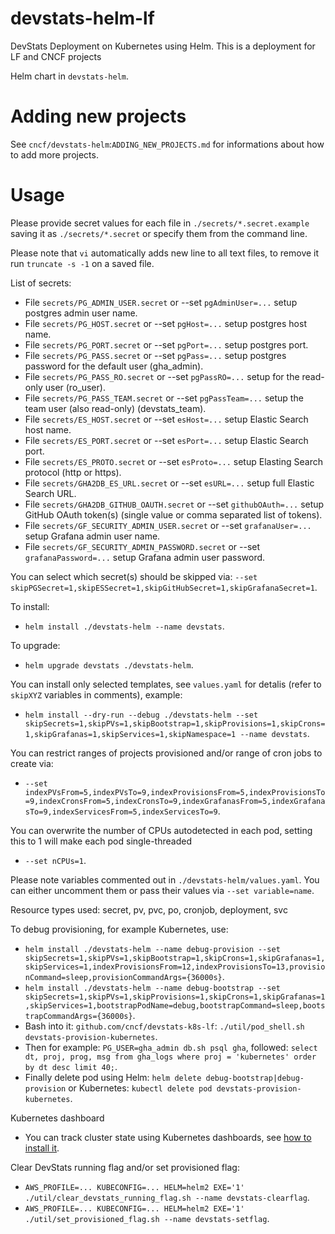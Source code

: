 # devstats-helm-lf

DevStats Deployment on Kubernetes using Helm. This is a deployment for LF and CNCF projects

Helm chart in `devstats-helm`.

# Adding new projects

See `cncf/devstats-helm`:`ADDING_NEW_PROJECTS.md` for informations about how to add more projects.


# Usage

Please provide secret values for each file in `./secrets/*.secret.example` saving it as `./secrets/*.secret` or specify them from the command line.

Please note that `vi` automatically adds new line to all text files, to remove it run `truncate -s -1` on a saved file.

List of secrets:
- File `secrets/PG_ADMIN_USER.secret` or --set `pgAdminUser=...` setup postgres admin user name.
- File `secrets/PG_HOST.secret` or --set `pgHost=...` setup postgres host name.
- File `secrets/PG_PORT.secret` or --set `pgPort=...` setup postgres port.
- File `secrets/PG_PASS.secret` or --set `pgPass=...` setup postgres password for the default user (gha_admin).
- File `secrets/PG_PASS_RO.secret` or --set `pgPassRO=...` setup for the read-only user (ro_user).
- File `secrets/PG_PASS_TEAM.secret` or --set `pgPassTeam=...` setup the team user (also read-only) (devstats_team).
- File `secrets/ES_HOST.secret` or --set `esHost=...` setup Elastic Search host name.
- File `secrets/ES_PORT.secret` or --set `esPort=...` setup Elastic Search port.
- File `secrets/ES_PROTO.secret` or --set `esProto=...` setup Elasting Search protocol (http or https).
- File `secrets/GHA2DB_ES_URL.secret` or --set `esURL=...` setup full Elastic Search URL.
- File `secrets/GHA2DB_GITHUB_OAUTH.secret` or --set `githubOAuth=...` setup GitHub OAuth token(s) (single value or comma separated list of tokens).
- File `secrets/GF_SECURITY_ADMIN_USER.secret` or --set `grafanaUser=...` setup Grafana admin user name.
- File `secrets/GF_SECURITY_ADMIN_PASSWORD.secret` or --set `grafanaPassword=...` setup Grafana admin user password.

You can select which secret(s) should be skipped via: `--set skipPGSecret=1,skipESSecret=1,skipGitHubSecret=1,skipGrafanaSecret=1`.

To install:
- `helm install ./devstats-helm --name devstats`.

To upgrade:
- `helm upgrade devstats ./devstats-helm`.

You can install only selected templates, see `values.yaml` for detalis (refer to `skipXYZ` variables in comments), example:
- `helm install --dry-run --debug ./devstats-helm --set skipSecrets=1,skipPVs=1,skipBootstrap=1,skipProvisions=1,skipCrons=1,skipGrafanas=1,skipServices=1,skipNamespace=1 --name devstats`.

You can restrict ranges of projects provisioned and/or range of cron jobs to create via:
- `--set indexPVsFrom=5,indexPVsTo=9,indexProvisionsFrom=5,indexProvisionsTo=9,indexCronsFrom=5,indexCronsTo=9,indexGrafanasFrom=5,indexGrafanasTo=9,indexServicesFrom=5,indexServicesTo=9`.

You can overwrite the number of CPUs autodetected in each pod, setting this to 1 will make each pod single-threaded
- `--set nCPUs=1`.

Please note variables commented out in `./devstats-helm/values.yaml`. You can either uncomment them or pass their values via `--set variable=name`.

Resource types used: secret, pv, pvc, po, cronjob, deployment, svc

To debug provisioning, for example Kubernetes, use:
- `helm install ./devstats-helm --name debug-provision --set skipSecrets=1,skipPVs=1,skipBootstrap=1,skipCrons=1,skipGrafanas=1,skipServices=1,indexProvisionsFrom=12,indexProvisionsTo=13,provisionCommand=sleep,provisionCommandArgs={36000s}`.
- `helm install ./devstats-helm --name debug-bootstrap --set skipSecrets=1,skipPVs=1,skipProvisions=1,skipCrons=1,skipGrafanas=1,skipServices=1,bootstrapPodName=debug,bootstrapCommand=sleep,bootstrapCommandArgs={36000s}`.
- Bash into it: `github.com/cncf/devstats-k8s-lf`: `./util/pod_shell.sh devstats-provision-kubernetes`.
- Then for example: `PG_USER=gha_admin db.sh psql gha`, followed: `select dt, proj, prog, msg from gha_logs where proj = 'kubernetes' order by dt desc limit 40;`.
- Finally delete pod using Helm: `helm delete debug-bootstrap|debug-provision` or Kubernetes: `kubectl delete pod devstats-provision-kubernetes`.

Kubernetes dashboard

- You can track cluster state using Kubernetes dashboards, see [how to install it](https://github.com/cncf/devstats-kubernetes-dashboard).


Clear DevStats running flag and/or set provisioned flag:
- `AWS_PROFILE=... KUBECONFIG=... HELM=helm2 EXE='1' ./util/clear_devstats_running_flag.sh --name devstats-clearflag`.
- `AWS_PROFILE=... KUBECONFIG=... HELM=helm2 EXE='1' ./util/set_provisioned_flag.sh --name devstats-setflag`.
